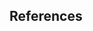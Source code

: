 <!--
  Are there any relevant issues / PRs / mailing lists discussions?
  Please reference them here.
-->
References
-
